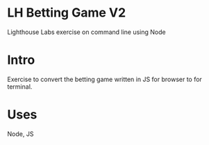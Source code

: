 # LH Betting Game V2
Lighthouse Labs exercise on command line using Node

# Intro
Exercise to convert the betting game written in JS for browser to for terminal.

# Uses
Node, JS